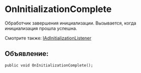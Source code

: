 # OnInitializationComplete
Обработчик завершения инициализации. Вызывается, когда инициализация прошла успешна.

Смотрите также: [IAdInitializationListener](IAdInitializationListener.md)

## Объявление:

`public void OnInitializationComplete();`